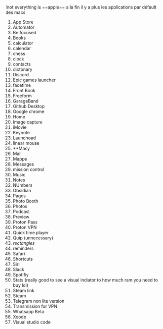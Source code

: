 !not everything is ==apple==
a la fin il y a plus les applications par défault des macs

1. App Store
2. Automator
3. Be focused
4. Books
5. calculator
6. calendar
7. chess
8. clock
9. contacts
10. dictonary
11. Discord
12. Epic games launcher
13. facetime
14. Front Book
15. Freeform
16. GarageBand
17. Github Desktop
18. Google chrome
19. Home
20. Image capture
21. iMovie
22. Keynote
23. Launchoad
24. linear mouse
25.  **Macy
26. Mail
27. Mapps
28. Messages
29. mission control
30. Music
31. Notes
32. NUmbers
33. Obsidian
34. Pages
35. Photo Booth
36. Photos
37. Podcast
38. Preview
39. Proton Pass
40. Proton VPN
41. Quick time player
42. Quip (unnecessary)
43. *rectangles*
44. reminders
45. Safari
46. Shortcuts
47. Siri
48. Slack
49. Spotifiy
50. Stats (really good to see a visual indiator to how much ram you need to buy lol)
51. Steam link
52. Steam
53. Telegram non lite version
54. Transmission for VPN
55. Whatsapp Beta
56. Xcode
57. Visual studio code